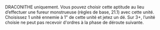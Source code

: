 DRACONITHE uniquement. Vous pouvez choisir
cette aptitude au lieu d’effectuer une fureur
monstrueuse (règles de base, 21.1) avec cette unité.
Choisissez 1 unité ennemie à 1" de cette unité
et jetez un dé. Sur 3+, l’unité choisie ne peut pas
recevoir d'ordres à la phase de déroute suivante.
